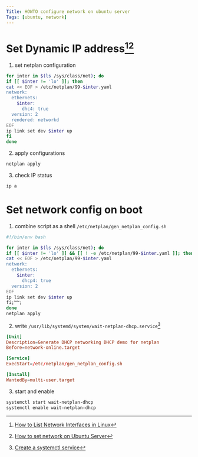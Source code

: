 ```yaml
---
Title: HOWTO configure network on ubuntu server
Tags: [ubuntu, network]
---
```


# Set Dynamic IP address[^1][^2]

1. set netplan configuration

```sh
for inter in $(ls /sys/class/net); do
if [[ $inter != 'lo' ]]; then
cat << EOF > /etc/netplan/99-$inter.yaml
network:
  ethernets:
    $inter:
      dhc4: true
  version: 2
  rendered: networkd
EOF
ip link set dev $inter up 
fi
done
```

2. apply configurations

```sh
netplan apply
```

3. check IP status

```sh
ip a
```

# Set network config on boot

1. combine script as a shell `/etc/netplan/gen_netplan_config.sh`

```sh
#!/bin/env bash

for inter in $(ls /sys/class/net); do
if [[ $inter != 'lo' ]] && [[ ! -e /etc/netplan/99-$inter.yaml ]]; then
cat << EOF > /etc/netplan/99-$inter.yaml
network:
  ethernets:
    $inter:
      dhcp4: true
  version: 2
EOF
ip link set dev $inter up
fi¡™™¡
done
netplan apply
```

2. write `/usr/lib/systemd/system/wait-netplan-dhcp.service`[^3]

```conf
[Unit]
Description=Generate DHCP networking DHCP demo for netplan
Before=network-online.target

[Service]
ExecStart=/etc/netplan/gen_netplan_config.sh

[Install]
WantedBy=multi-user.target
```

3. start and enable

```sh
systemctl start wait-netplan-dhcp
systemctl enable wait-netplan-dhcp
```



[^1]: [How to List Network Interfaces in Linux](https://www.geeksforgeeks.org/how-to-list-network-interfaces-in-linux/)
[^2]: [How to set network on Ubuntu Server](https://ubuntu.com/server/docs/configuring-networks)
[^3]: [Create a systemctl service](https://unix.stackexchange.com/questions/236084/how-do-i-create-a-service-for-a-shell-script-so-i-can-start-and-stop-it-like-a-d)
